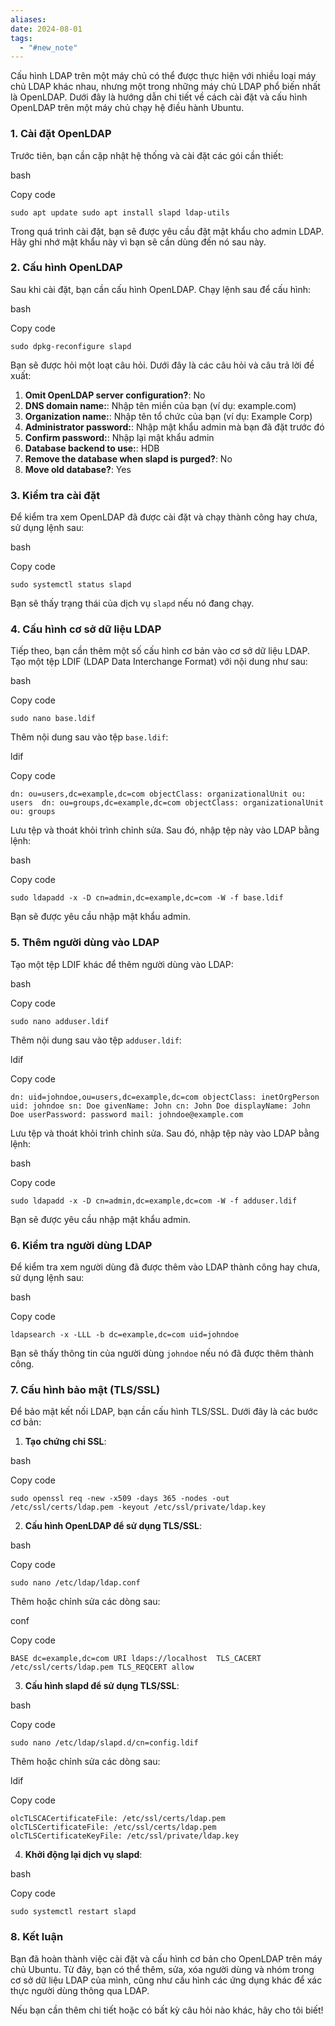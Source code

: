 ```yaml
---
aliases: 
date: 2024-08-01
tags:
  - "#new_note"
---
```

Cấu hình LDAP trên một máy chủ có thể được thực hiện với nhiều loại máy chủ LDAP khác nhau, nhưng một trong những máy chủ LDAP phổ biến nhất là OpenLDAP. Dưới đây là hướng dẫn chi tiết về cách cài đặt và cấu hình OpenLDAP trên một máy chủ chạy hệ điều hành Ubuntu.

### 1. **Cài đặt OpenLDAP**

Trước tiên, bạn cần cập nhật hệ thống và cài đặt các gói cần thiết:

bash

Copy code

`sudo apt update sudo apt install slapd ldap-utils`

Trong quá trình cài đặt, bạn sẽ được yêu cầu đặt mật khẩu cho admin LDAP. Hãy ghi nhớ mật khẩu này vì bạn sẽ cần dùng đến nó sau này.

### 2. **Cấu hình OpenLDAP**

Sau khi cài đặt, bạn cần cấu hình OpenLDAP. Chạy lệnh sau để cấu hình:

bash

Copy code

`sudo dpkg-reconfigure slapd`

Bạn sẽ được hỏi một loạt câu hỏi. Dưới đây là các câu hỏi và câu trả lời đề xuất:

1. **Omit OpenLDAP server configuration?**: No
2. **DNS domain name:**: Nhập tên miền của bạn (ví dụ: example.com)
3. **Organization name:**: Nhập tên tổ chức của bạn (ví dụ: Example Corp)
4. **Administrator password:**: Nhập mật khẩu admin mà bạn đã đặt trước đó
5. **Confirm password:**: Nhập lại mật khẩu admin
6. **Database backend to use:**: HDB
7. **Remove the database when slapd is purged?**: No
8. **Move old database?**: Yes

### 3. **Kiểm tra cài đặt**

Để kiểm tra xem OpenLDAP đã được cài đặt và chạy thành công hay chưa, sử dụng lệnh sau:

bash

Copy code

`sudo systemctl status slapd`

Bạn sẽ thấy trạng thái của dịch vụ `slapd` nếu nó đang chạy.

### 4. **Cấu hình cơ sở dữ liệu LDAP**

Tiếp theo, bạn cần thêm một số cấu hình cơ bản vào cơ sở dữ liệu LDAP. Tạo một tệp LDIF (LDAP Data Interchange Format) với nội dung như sau:

bash

Copy code

`sudo nano base.ldif`

Thêm nội dung sau vào tệp `base.ldif`:

ldif

Copy code

`dn: ou=users,dc=example,dc=com objectClass: organizationalUnit ou: users  dn: ou=groups,dc=example,dc=com objectClass: organizationalUnit ou: groups`

Lưu tệp và thoát khỏi trình chỉnh sửa. Sau đó, nhập tệp này vào LDAP bằng lệnh:

bash

Copy code

`sudo ldapadd -x -D cn=admin,dc=example,dc=com -W -f base.ldif`

Bạn sẽ được yêu cầu nhập mật khẩu admin.

### 5. **Thêm người dùng vào LDAP**

Tạo một tệp LDIF khác để thêm người dùng vào LDAP:

bash

Copy code

`sudo nano adduser.ldif`

Thêm nội dung sau vào tệp `adduser.ldif`:

ldif

Copy code

`dn: uid=johndoe,ou=users,dc=example,dc=com objectClass: inetOrgPerson uid: johndoe sn: Doe givenName: John cn: John Doe displayName: John Doe userPassword: password mail: johndoe@example.com`

Lưu tệp và thoát khỏi trình chỉnh sửa. Sau đó, nhập tệp này vào LDAP bằng lệnh:

bash

Copy code

`sudo ldapadd -x -D cn=admin,dc=example,dc=com -W -f adduser.ldif`

Bạn sẽ được yêu cầu nhập mật khẩu admin.

### 6. **Kiểm tra người dùng LDAP**

Để kiểm tra xem người dùng đã được thêm vào LDAP thành công hay chưa, sử dụng lệnh sau:

bash

Copy code

`ldapsearch -x -LLL -b dc=example,dc=com uid=johndoe`

Bạn sẽ thấy thông tin của người dùng `johndoe` nếu nó đã được thêm thành công.

### 7. **Cấu hình bảo mật (TLS/SSL)**

Để bảo mật kết nối LDAP, bạn cần cấu hình TLS/SSL. Dưới đây là các bước cơ bản:

1. **Tạo chứng chỉ SSL**:

bash

Copy code

`sudo openssl req -new -x509 -days 365 -nodes -out /etc/ssl/certs/ldap.pem -keyout /etc/ssl/private/ldap.key`

2. **Cấu hình OpenLDAP để sử dụng TLS/SSL**:

bash

Copy code

`sudo nano /etc/ldap/ldap.conf`

Thêm hoặc chỉnh sửa các dòng sau:

conf

Copy code

`BASE dc=example,dc=com URI ldaps://localhost  TLS_CACERT /etc/ssl/certs/ldap.pem TLS_REQCERT allow`

3. **Cấu hình slapd để sử dụng TLS/SSL**:

bash

Copy code

`sudo nano /etc/ldap/slapd.d/cn=config.ldif`

Thêm hoặc chỉnh sửa các dòng sau:

ldif

Copy code

`olcTLSCACertificateFile: /etc/ssl/certs/ldap.pem olcTLSCertificateFile: /etc/ssl/certs/ldap.pem olcTLSCertificateKeyFile: /etc/ssl/private/ldap.key`

4. **Khởi động lại dịch vụ slapd**:

bash

Copy code

`sudo systemctl restart slapd`

### 8. **Kết luận**

Bạn đã hoàn thành việc cài đặt và cấu hình cơ bản cho OpenLDAP trên máy chủ Ubuntu. Từ đây, bạn có thể thêm, sửa, xóa người dùng và nhóm trong cơ sở dữ liệu LDAP của mình, cũng như cấu hình các ứng dụng khác để xác thực người dùng thông qua LDAP.

Nếu bạn cần thêm chi tiết hoặc có bất kỳ câu hỏi nào khác, hãy cho tôi biết!